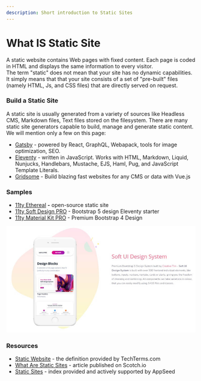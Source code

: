```yaml
---
description: Short introduction to Static Sites
---
```


# What IS Static Site

A static website contains Web pages with fixed content. Each page is coded in HTML and displays the same information to every visitor.\
The term "static" does not mean that your site has no dynamic capabilities. It simply means that that your site consists of a set of "pre-built" files (namely HTML, Js, and CSS files) that are directly served on request.



### Build a Static Site

A static site is usually generated from a variety of sources like Headless CMS, Markdown files, Text files stored on the filesystem. There are many static site generators capable to build, manage and generate static content. We will mention only a few on this page:

* [Gatsby](http://gatsbyjs.org) - powered by React, GraphQL, Webapack, tools for image optimization, SEO.
* [Eleventy](https://11ty.io) - written in JavaScript. Works with HTML, Markdown, Liquid, Nunjucks, Handlebars, Mustache, EJS, Haml, Pug, and JavaScript Template Literals.
* [Gridsome](https://gridsome.org) - Build blazing fast websites for any CMS or data with Vue.js&#x20;



### Samples

* [11ty Ethereal](https://appseed.us/static-site/eleventy-html5up-ethereal) **-** open-source static site
* [11ty Soft Design PRO](https://appseed.us/product/eleventy-soft-ui-pro) - Bootstrap 5 design Eleventy starter
* [11ty Material Kit PRO](https://appseed.us/static-site/eleventy-material-kit-pro) - Premium Bootstrap 4 Design

![Static Site - Soft UI Design System](../../.gitbook/assets/11ty-soft-design-system-pro.jpg)



### Resources

* [Static Website](https://techterms.com/definition/staticwebsite) - the definition provided by TechTerms.com
* [What Are Static Sites](https://scotch.io/bar-talk/5-reasons-static-sites-rock) - article published on Scotch.io
* [Static Sites](https://appseed.us/static-site) - index provided and actively supported by AppSeed
